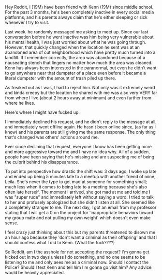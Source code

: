 Hey Reddit, I (19M) have been friend with Kenn (19M) since middle school. For the past 3 months, he's been completely inactive in every social media platforms, and his parents always claim that he's either sleeping or sick whenever I try to visit.

Last week, he randomly messaged me asking to meet up. Since our last conversation before he went inactive was him being very vulnerable about his mental health, I was just worried about what he was going through. However, that quickly changed when the location he sent was at an abandoned area of out neighborhood which have pretty much turned into a landfill. If I remember correctly, the area was abandoned because of a nauseating stench that lingers no matter how much the area was cleaned. Kenn has always been interested in the paranormal, but even he didn't want to go anywhere near that dumpster of a place even before it became a literal dumpster with the amount of trash piled up there.

As freaked out as I was, I had to reject him. Not only was it extremely weird and kinda creepy but the location he shared with me was also very VERY far from where I live (about 2 hours away at minimum) and even further from where he lives.



Here's where I might have fucked up.



I immediately declined his request, and he didn't reply to the message at all, and immediately went offline again. He hasn't been online since, (as far as I know) and his parents are still giving me the same response. The only thing that's changed was others' actions around me.

Ever since declining that request, everyone I know has been getting more and more aggressive toward me and I have no idea why. All of a sudden, people have been saying that he's missing and are suspecting me of being the culprit behind his disappearance.

To put into perspective how drastic the shift was: 
3 days ago, I woke up late and ended up being 5 minutes late to a meetup with another friend of mine, Leila. She's never the type to get mad at someone for something small; much less when it comes to being late to a meeting because she's also often late herself. The moment I arrived, she got mad at me and told me I was "super rude" and immediately left without saying a word. I tried to talk to her and profusely apologized but she didn't listen at all. She seemed like a completely stranger to me. The next day, I got an email from my professor stating that I will get a 0 on the project for 'inappropriate behaviors toward my group mate and not pulling my own weight' which doesn't even make sense.


I feel crazy just thinking about this but my parents threatened to disown me an hour ago because they 'don't want a criminal as their offspring' and that I should confess what I did to Kenn. (What the fuck????)


So Reddit, am I the asshole for not accepting the request? I'm gonna get kicked out in two days unless I do something, and no one seems to be listening to me and only aees me as a criminal now. Should I contact the Police? Should I text Kenn and tell him I'm gonna go visit him? Any advice would be heavily appreciated. 